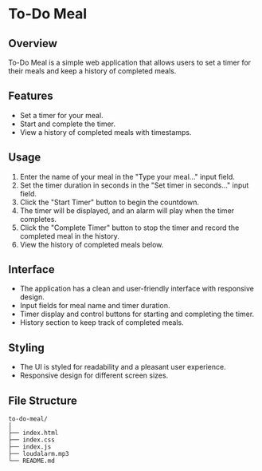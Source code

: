 # To-Do Meal

## Overview

To-Do Meal is a simple web application that allows users to set a timer for their meals and keep a history of completed meals.

## Features

- Set a timer for your meal.
- Start and complete the timer.
- View a history of completed meals with timestamps.

## Usage

1. Enter the name of your meal in the "Type your meal..." input field.
2. Set the timer duration in seconds in the "Set timer in seconds..." input field.
3. Click the "Start Timer" button to begin the countdown.
4. The timer will be displayed, and an alarm will play when the timer completes.
5. Click the "Complete Timer" button to stop the timer and record the completed meal in the history.
6. View the history of completed meals below.

## Interface

- The application has a clean and user-friendly interface with responsive design.
- Input fields for meal name and timer duration.
- Timer display and control buttons for starting and completing the timer.
- History section to keep track of completed meals.

## Styling

- The UI is styled for readability and a pleasant user experience.
- Responsive design for different screen sizes.

## File Structure

```plaintext
to-do-meal/
│
├── index.html
├── index.css
├── index.js
├── loudalarm.mp3
└── README.md
